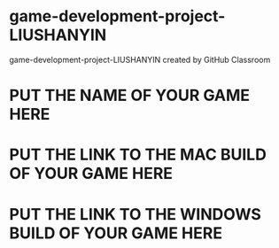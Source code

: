 # game-development-project-LIUSHANYIN
game-development-project-LIUSHANYIN created by GitHub Classroom

# PUT THE NAME OF YOUR GAME HERE
# PUT THE LINK TO THE MAC BUILD OF YOUR GAME HERE
# PUT THE LINK TO THE WINDOWS BUILD OF YOUR GAME HERE
